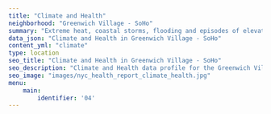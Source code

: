 ```yaml
---
title: "Climate and Health"
neighborhood: "Greenwich Village - SoHo"
summary: "Extreme heat, coastal storms, flooding and episodes of elevated ozone are climate-related hazards that may increase with climate change and have important public health impacts in New York City. Extreme weather can cause power outages, which also threaten public health. This report provides neighborhood indicators of climate-related hazards, vulnerability and health impacts."
data_json: "Climate and Health in Greenwich Village - SoHo"
content_yml: "climate"
type: location
seo_title: "Climate and Health in Greenwich Village - SoHo"
seo_description: "Climate and Health data profile for the Greenwich Village - SoHo neighborhood of NYC."
seo_image: "images/nyc_health_report_climate_health.jpg"
menu:
    main:
        identifier: '04'
---
```

